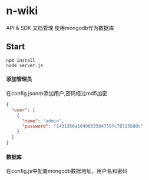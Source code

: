 # n-wiki
API & SDK 文档管理
使用mongodb作为数据库

## Start

```code
npm install
node server.js
```
#### 添加管理员
在config.json中添加用户,密码经过md5加密
```json
{
  "user": [
    {
      "name": "admin",
      "password": "1431350a1049653584759fc78725b8dc"
    }
  ]
}
```
#### 数据库
在config.js中配置mongodb数据地址，用户名和密码
